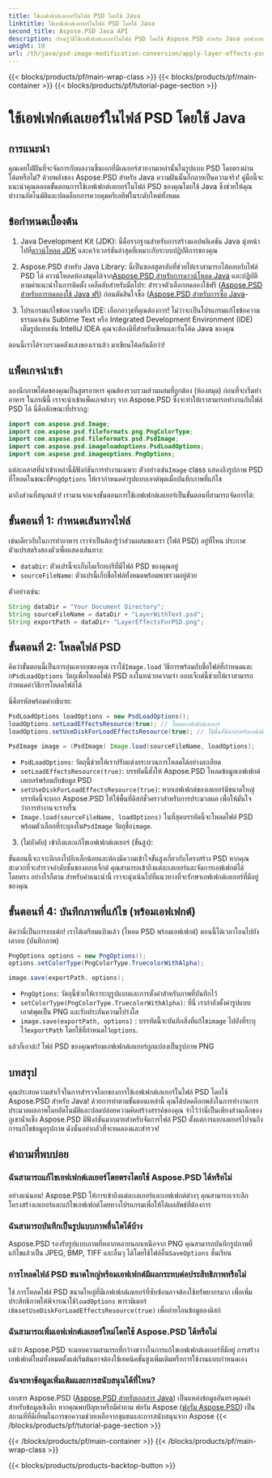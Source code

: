 ```yaml
---
title: ใช้เอฟเฟกต์เลเยอร์ในไฟล์ PSD โดยใช้ Java
linktitle: ใช้เอฟเฟกต์เลเยอร์ในไฟล์ PSD โดยใช้ Java
second_title: Aspose.PSD Java API
description: เรียนรู้วิธีใช้เอฟเฟกต์เลเยอร์ในไฟล์ PSD โดยใช้ Aspose.PSD สำหรับ Java บทช่วยสอนนี้ครอบคลุมถึงการโหลด PSD การเข้าถึงเลเยอร์ และการบันทึกภาพที่แก้ไข
weight: 19
url: /th/java/psd-image-modification-conversion/apply-layer-effects-psd-files/
---
```


{{< blocks/products/pf/main-wrap-class >}}
{{< blocks/products/pf/main-container >}}
{{< blocks/products/pf/tutorial-page-section >}}

# ใช้เอฟเฟกต์เลเยอร์ในไฟล์ PSD โดยใช้ Java

## การแนะนำ

คุณเคยใฝ่ฝันที่จะจัดการกับผลงานชิ้นเอกที่มีเลเยอร์สวยงามเหล่านั้นในรูปแบบ PSD โดยตรงผ่านโค้ดหรือไม่? ด้วยพลังของ Aspose.PSD สำหรับ Java ความฝันนั้นก็กลายเป็นความจริง! คู่มือนี้จะแนะนำคุณตลอดขั้นตอนการใช้เอฟเฟกต์เลเยอร์ในไฟล์ PSD ของคุณโดยใช้ Java ซึ่งช่วยให้คุณทำงานอัตโนมัติและปลดล็อกการควบคุมครีเอทีฟในระดับใหม่ทั้งหมด 

## ข้อกำหนดเบื้องต้น

1.  Java Development Kit (JDK): นี่คือรากฐานสำหรับการสร้างแอปพลิเคชัน Java มุ่งหน้าไปที่[ดาวน์โหลด JDK](https://www.oracle.com/java/technologies/javase/downloads/) และคว้าเวอร์ชันล่าสุดที่เหมาะกับระบบปฏิบัติการของคุณ

2.  Aspose.PSD สำหรับ Java Library: นี่เป็นซอสสูตรลับที่ช่วยให้เราสามารถโต้ตอบกับไฟล์ PSD ได้ ดาวน์โหลดห้องสมุดได้จาก[Aspose.PSD สำหรับการดาวน์โหลด Java](https://releases.aspose.com/psd/java/) และปฏิบัติตามคำแนะนำในการติดตั้ง เคล็ดลับสำหรับมือโปร: สำรวจตัวเลือกทดลองใช้ฟรี ([Aspose.PSD สำหรับการทดลองใช้ Java ฟรี](https://releases.aspose.com/)) ก่อนตัดสินใจซื้อ ([Aspose.PSD สำหรับการซื้อ Java](https://purchase.aspose.com/buy)-

3. โปรแกรมแก้ไขข้อความหรือ IDE: เลือกอาวุธที่คุณต้องการ! ไม่ว่าจะเป็นโปรแกรมแก้ไขข้อความธรรมดาเช่น Sublime Text หรือ Integrated Development Environment (IDE) เต็มรูปแบบเช่น IntelliJ IDEA คุณจะต้องมีที่สำหรับเขียนและรันโค้ด Java ของคุณ

ตอนนี้เราได้รวบรวมคลังแสงของเราแล้ว มาเขียนโค้ดกันดีกว่า!

## แพ็คเกจนำเข้า

ลองนึกภาพโค้ดของคุณเป็นสูตรอาหาร คุณต้องรวบรวมส่วนผสมที่ถูกต้อง (ห้องสมุด) ก่อนที่จะเริ่มทำอาหาร ในกรณีนี้ เราจะนำเข้าแพ็คเกจต่างๆ จาก Aspose.PSD ซึ่งจะทำให้เราสามารถทำงานกับไฟล์ PSD ได้ นี่คือลักษณะที่ปรากฏ:

```java
import com.aspose.psd.Image;
import com.aspose.psd.fileformats.png.PngColorType;
import com.aspose.psd.fileformats.psd.PsdImage;
import com.aspose.psd.imageloadoptions.PsdLoadOptions;
import com.aspose.psd.imageoptions.PngOptions;
```

 แต่ละคลาสที่นำเข้าเหล่านี้มีฟังก์ชันการทำงานเฉพาะ ตัวอย่างเช่น`Image` class แสดงถึงรูปภาพ PSD ที่โหลดในขณะที่`PngOptions` ให้เรากำหนดค่ารูปแบบเอาต์พุตเมื่อบันทึกภาพที่แก้ไข

มาถึงส่วนที่สนุกแล้ว! เรามาแจกแจงขั้นตอนการใช้เอฟเฟกต์เลเยอร์เป็นขั้นตอนที่สามารถจัดการได้:

## ขั้นตอนที่ 1: กำหนดเส้นทางไฟล์

เช่นเดียวกับในการทำอาหาร เราจำเป็นต้องรู้ว่าส่วนผสมของเรา (ไฟล์ PSD) อยู่ที่ไหน ประกาศตัวแปรสตริงสองตัวเพื่อแสดงเส้นทาง:

- `dataDir`: ตัวแปรนี้จะเก็บไดเร็กทอรีที่มีไฟล์ PSD ของคุณอยู่ 
- `sourceFileName`: ตัวแปรนี้เก็บชื่อไฟล์ทั้งหมดพร้อมพาธรวมอยู่ด้วย

ตัวอย่างเช่น:

```java
String dataDir = "Your Document Directory";
String sourceFileName = dataDir + "LayerWithText.psd";
String exportPath = dataDir+ "LayerEffectsForPSD.png";
```

## ขั้นตอนที่ 2: โหลดไฟล์ PSD

 คิดว่าขั้นตอนนี้เป็นการอุ่นเตาอบของคุณ เราใช้`Image.load` วิธีการพร้อมกับชื่อไฟล์ที่กำหนดและก`PsdLoadOptions` วัตถุเพื่อโหลดไฟล์ PSD ลงในหน่วยความจำ ออบเจ็กต์นี้ช่วยให้เราสามารถกำหนดค่าวิธีการโหลดไฟล์ได้

นี่คือรหัสพร้อมคำอธิบาย:

```java
PsdLoadOptions loadOptions = new PsdLoadOptions();
loadOptions.setLoadEffectsResource(true); // โหลดเอฟเฟกต์เลเยอร์
loadOptions.setUseDiskForLoadEffectsResource(true); // ใช้พื้นที่ดิสก์สำหรับเอฟเฟกต์ขนาดใหญ่

PsdImage image = (PsdImage) Image.load(sourceFileName, loadOptions);
```

- `PsdLoadOptions`: วัตถุนี้ช่วยให้เราปรับแต่งกระบวนการโหลดได้อย่างละเอียด
- `setLoadEffectsResource(true)`: บรรทัดนี้สั่งให้ Aspose.PSD โหลดข้อมูลเอฟเฟกต์เลเยอร์พร้อมกับข้อมูล PSD 
- `setUseDiskForLoadEffectsResource(true)`: หากเอฟเฟกต์ของเลเยอร์มีขนาดใหญ่ บรรทัดนี้จะบอก Aspose.PSD ให้ใช้พื้นที่ดิสก์ชั่วคราวสำหรับการประมวลผล เพื่อให้มั่นใจว่าการทำงานจะราบรื่น
- `Image.load(sourceFileName, loadOptions)` ในที่สุดบรรทัดนี้จะโหลดไฟล์ PSD พร้อมตัวเลือกที่ระบุลงใน`PsdImage` วัตถุชื่อ`image`.

3. (ไม่บังคับ) เข้าถึงและแก้ไขเอฟเฟกต์เลเยอร์ (ขั้นสูง):

ขั้นตอนนี้จะเจาะลึกลงไปอีกเล็กน้อยและต้องมีความเข้าใจขั้นสูงเกี่ยวกับโครงสร้าง PSD หากคุณสะดวกที่จะสำรวจลำดับชั้นของออบเจ็กต์ คุณสามารถเข้าถึงแต่ละเลเยอร์และจัดการเอฟเฟกต์ได้โดยตรง อย่างไรก็ตาม สำหรับคำแนะนำนี้ เราจะมุ่งเน้นไปที่แนวทางที่จะรักษาเอฟเฟกต์เลเยอร์ที่มีอยู่ของคุณ
## ขั้นตอนที่ 4: บันทึกภาพที่แก้ไข (พร้อมเอฟเฟกต์)

คิดว่านี่เป็นการอบเค้ก! เราได้เตรียมแป้งแล้ว (โหลด PSD พร้อมเอฟเฟกต์) ตอนนี้ได้เวลาโอนไปยังเตาอบ (บันทึกภาพ) 

```java
PngOptions options = new PngOptions();
options.setColorType(PngColorType.TruecolorWithAlpha);

image.save(exportPath, options);
```

- `PngOptions`: วัตถุนี้ช่วยให้เราระบุรูปแบบและการตั้งค่าสำหรับภาพที่บันทึกไว้
- `setColorType(PngColorType.TruecolorWithAlpha)`: ที่นี่ เรากำลังตั้งค่ารูปแบบเอาต์พุตเป็น PNG และรับประกันความโปร่งใส
- `image.save(exportPath, options)` : บรรทัดนี้จะบันทึกสิ่งที่แก้ไข`image` ไปยังที่ระบุไว้`exportPath` โดยใช้ที่กำหนดไว้`options`.

แล้วก็เอาล่ะ! ไฟล์ PSD ของคุณพร้อมเอฟเฟกต์เลเยอร์ถูกแปลงเป็นรูปภาพ PNG

## บทสรุป

คุณประสบความสำเร็จในการสำรวจโลกของการใช้เอฟเฟกต์เลเยอร์ในไฟล์ PSD โดยใช้ Aspose.PSD สำหรับ Java! ด้วยการทำตามขั้นตอนเหล่านี้ คุณได้ปลดล็อกพลังในการทำงานการประมวลผลภาพโดยอัตโนมัติและปลดปล่อยความคิดสร้างสรรค์ของคุณ จำไว้ว่านี่เป็นเพียงส่วนเล็กของภูเขาน้ำแข็ง Aspose.PSD มีฟังก์ชันมากมายสำหรับจัดการไฟล์ PSD ตั้งแต่การแยกเลเยอร์ไปจนถึงการแก้ไขข้อมูลรูปภาพ ดังนั้นอย่ากลัวที่จะทดลองและสำรวจ!

## คำถามที่พบบ่อย

### ฉันสามารถแก้ไขเอฟเฟกต์เลเยอร์โดยตรงโดยใช้ Aspose.PSD ได้หรือไม่
อย่างแน่นอน! Aspose.PSD ให้การเข้าถึงแต่ละเลเยอร์และเอฟเฟกต์ต่างๆ คุณสามารถเจาะลึกโครงสร้างเลเยอร์และแก้ไขเอฟเฟกต์โดยทางโปรแกรมเพื่อให้ได้ผลลัพธ์ที่ต้องการ 

### ฉันสามารถบันทึกเป็นรูปแบบภาพอื่นใดได้บ้าง
 Aspose.PSD รองรับรูปแบบภาพที่หลากหลายนอกเหนือจาก PNG คุณสามารถบันทึกรูปภาพที่แก้ไขแล้วเป็น JPEG, BMP, TIFF และอื่นๆ ได้โดยใช้ไฟล์อื่น`SaveOptions` ชั้นเรียน

### การโหลดไฟล์ PSD ขนาดใหญ่พร้อมเอฟเฟกต์มีผลกระทบต่อประสิทธิภาพหรือไม่
 ใช่ การโหลดไฟล์ PSD ขนาดใหญ่ที่มีเอฟเฟกต์เลเยอร์ที่ซับซ้อนอาจต้องใช้ทรัพยากรมาก เพื่อเพิ่มประสิทธิภาพให้พิจารณาใช้`loadOptions` พารามิเตอร์เช่น`setUseDiskForLoadEffectsResource(true)` เพื่อถ่ายโอนข้อมูลลงดิสก์

### ฉันสามารถเพิ่มเอฟเฟกต์เลเยอร์ใหม่โดยใช้ Aspose.PSD ได้หรือไม่
แม้ว่า Aspose.PSD จะมอบความสามารถที่กว้างขวางในการแก้ไขเอฟเฟกต์เลเยอร์ที่มีอยู่ การสร้างเอฟเฟกต์ใหม่ทั้งหมดตั้งแต่เริ่มต้นอาจต้องใช้เทคนิคขั้นสูงเพิ่มเติมหรือการใช้งานแบบกำหนดเอง

### ฉันจะหาข้อมูลเพิ่มเติมและการสนับสนุนได้ที่ไหน?
เอกสาร Aspose.PSD ([Aspose.PSD สำหรับเอกสาร Java](https://reference.aspose.com/psd/java/)) เป็นแหล่งข้อมูลอันทรงคุณค่าสำหรับข้อมูลเชิงลึก หากคุณพบปัญหาหรือมีคำถาม ฟอรัม Aspose ([ฟอรั่ม Aspose.PSD](https://forum.aspose.com/c/psd/34)) เป็นสถานที่ที่ดีเยี่ยมในการขอความช่วยเหลือจากชุมชนและการสนับสนุนจาก Aspose
{{< /blocks/products/pf/tutorial-page-section >}}

{{< /blocks/products/pf/main-container >}}
{{< /blocks/products/pf/main-wrap-class >}}

{{< blocks/products/products-backtop-button >}}
